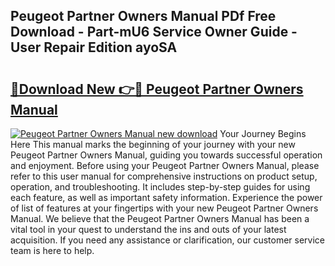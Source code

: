 ## Peugeot Partner Owners Manual PDf Free Download - Part-mU6 Service Owner Guide - User Repair Edition ayoSA

# <h2><a href="http://cf19086.oget.top/?id=Peugeot+Partner+Owners+Manual">🔗Download New 👉🔴 Peugeot Partner Owners Manual</a></h2>

[![Peugeot Partner Owners Manual new download](https://i.imgur.com/5g1atiW.png)](http://cf19086.oget.top/?id=Peugeot+Partner+Owners+Manual)
Your Journey Begins Here This manual marks the beginning of your journey with your new Peugeot Partner Owners Manual, guiding you towards successful operation and enjoyment. Before using your Peugeot Partner Owners Manual, please refer to this user manual for comprehensive instructions on product setup, operation, and troubleshooting. It includes step-by-step guides for using each feature, as well as important safety information. Experience the power of list of features at your fingertips with your new Peugeot Partner Owners Manual. We believe that the Peugeot Partner Owners Manual has been a vital tool in your quest to understand the ins and outs of your latest acquisition. If you need any assistance or clarification, our customer service team is here to help.
